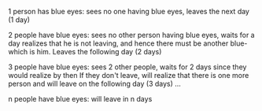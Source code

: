 1 person has blue eyes: 
    sees no one having blue eyes, leaves the next day (1 day)

2 people have blue eyes: 
    sees no other person having blue eyes, waits for a day
    realizes that he is not leaving, and hence there must be another blue-which is him.  Leaves the following day (2 days)

3 people have blue eyes:
    sees 2 other people, waits for 2 days since they would realize by then
    If they don't leave, will realize that there is one more person and will leave on the following day (3 days)
    ...

n people have blue eyes:
    will leave in n days